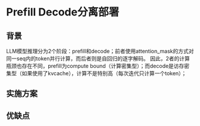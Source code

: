 # Prefill Decode分离部署

## 背景
LLM模型推理分为2个阶段：prefill和decode；前者使用attention_mask的方式对同一seq内的token并行计算，而后者则是自回归的逐字解码。
因此，2者的计算瓶颈也存在不同，prefill为compute bound（计算密集型）；而decode是访存密集型（如果使用了kvcache），计算不是特别高（每次迭代只计算一个token）；

## 实施方案

## 优缺点